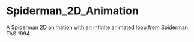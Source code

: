 # Spiderman_2D_Animation
A Spiderman 2D animation with an infinite animated loop from Spiderman TAS 1994
